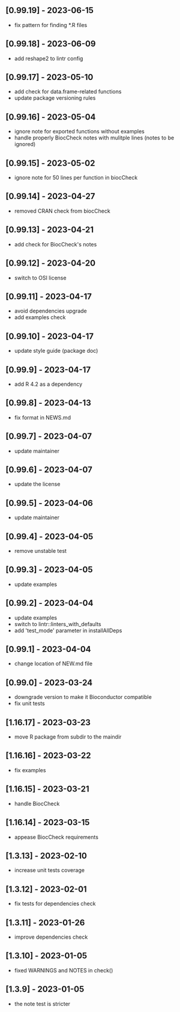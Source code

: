 ## [0.99.19] - 2023-06-15
- fix pattern for finding *.R files

## [0.99.18] - 2023-06-09
- add reshape2 to lintr config

## [0.99.17] - 2023-05-10
- add check for data.frame-related functions
- update package versioning rules

## [0.99.16] - 2023-05-04
- ignore note for exported functions without examples
- handle properly BiocCheck notes with mulitple lines (notes to be ignored)

## [0.99.15] - 2023-05-02
- ignore note for 50 lines per function in biocCheck

## [0.99.14] - 2023-04-27
- removed CRAN check from biocCheck

## [0.99.13] - 2023-04-21
- add check for BiocCheck's notes

## [0.99.12] - 2023-04-20
- switch to OSI license

## [0.99.11] - 2023-04-17
- avoid dependencies upgrade
- add examples check

## [0.99.10] - 2023-04-17
- update style guide (package doc)

## [0.99.9] - 2023-04-17
- add R 4.2 as a dependency

## [0.99.8] - 2023-04-13
- fix format in NEWS.md

## [0.99.7] - 2023-04-07
- update maintainer

## [0.99.6] - 2023-04-07
- update the license

## [0.99.5] - 2023-04-06
- update maintainer

## [0.99.4] - 2023-04-05
- remove unstable test

## [0.99.3] - 2023-04-05
- update examples

## [0.99.2] - 2023-04-04
- update examples
- switch to lintr::linters_with_defaults
- add 'test_mode' parameter in installAllDeps

## [0.99.1] - 2023-04-04
- change location of NEW.md file

## [0.99.0] - 2023-03-24
- downgrade version to make it Bioconductor compatible
- fix unit tests

## [1.16.17] - 2023-03-23
- move R package from subdir to the maindir

## [1.16.16] - 2023-03-22
- fix examples

## [1.16.15] - 2023-03-21
- handle BiocCheck

## [1.16.14] - 2023-03-15
- appease BiocCheck requirements 

## [1.3.13] - 2023-02-10
- increase unit tests coverage

## [1.3.12] - 2023-02-01
- fix tests for dependencies check

## [1.3.11] - 2023-01-26
- improve dependencies check

## [1.3.10] - 2023-01-05
- fixed WARNINGS and NOTES in check()

## [1.3.9] - 2023-01-05
- the note test is stricter

